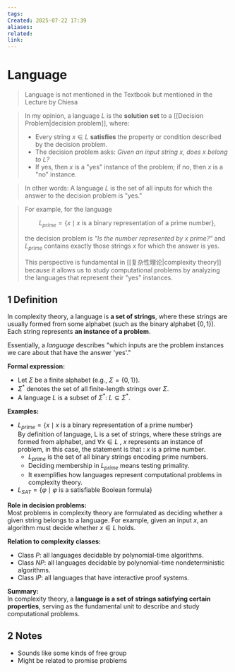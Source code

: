 ```yaml
---
tags: 
Created: 2025-07-22 17:39
aliases: 
related: 
link:
---
```

# Language

> Language is not mentioned in the Textbook but mentioned in the Lecture by Chiesa

> In my opinion, a language $L$ is the **solution set** to a [[Decision Problem|decision problem]], where:
> 
> - Every string $x \in L$ **satisfies** the property or condition described by the decision problem.
> - The decision problem asks: *Given an input string $x$, does $x$ belong to $L$?*  
> - If yes, then $x$ is a "yes" instance of the problem; if no, then $x$ is a "no" instance.

> In other words:
> A language $L$ is the set of all inputs for which the answer to the decision problem is "yes."

> 
> For example, for the language
> 
> $$
 L_{prime} = \{ x \mid x \text{ is a binary representation of a prime number} \},
  $$
> 
> the decision problem is *"Is the number represented by $x$ prime?"* and $L_{prime}$ contains exactly those strings $x$ for which the answer is yes.
> 
> This perspective is fundamental in [[复杂性理论|complexity theory]] because it allows us to study computational problems by analyzing the languages that represent their "yes" instances.

## 1 Definition

In complexity theory, a language is **a set of strings**, where these strings are usually formed from some alphabet (such as the binary alphabet $\{0,1\}$). Each string represents **an instance of a problem**. 

Essentially, a *language* describes "which inputs are the problem instances we care about that have the answer 'yes'."

**Formal expression:**  
- Let $\Sigma$ be a finite alphabet (e.g., $\Sigma = \{0,1\}$).  
- $\Sigma^*$ denotes the set of all finite-length strings over $\Sigma$.  
- A language $L$ is a subset of $\Sigma^*$: $L \subseteq \Sigma^*$.

**Examples:**  
- $L_{prime} = \{x \mid x \text{ is a binary representation of a prime number}\}$  
	By definition of language, L is a set of strings, where these strings are formed from alphabet, and $\forall x\in L$ , $x$ represents an instance of problem, in this case, the statement is that : $x$ is a prime number.
	- $L_{prime}$ is the set of all binary strings encoding prime numbers.
	- Deciding membership in $L_{prime}$ means testing primality.
	- It exemplifies how languages represent computational problems in complexity theory.
- $L_{SAT} = \{\varphi \mid \varphi \text{ is a satisfiable Boolean formula}\}$

**Role in decision problems:**  
Most problems in complexity theory are formulated as deciding whether a given string belongs to a language. For example, given an input $x$, an algorithm must decide whether $x \in L$ holds.

**Relation to complexity classes:**  
- Class $P$: all languages decidable by polynomial-time algorithms.  
- Class $NP$: all languages decidable by polynomial-time nondeterministic algorithms.  
- Class $IP$: all languages that have interactive proof systems.

**Summary:**  
In complexity theory, a **language is a set of strings satisfying certain properties**, serving as the fundamental unit to describe and study computational problems.

## 2 Notes

- Sounds like some kinds of free group
- Might be related to promise problems